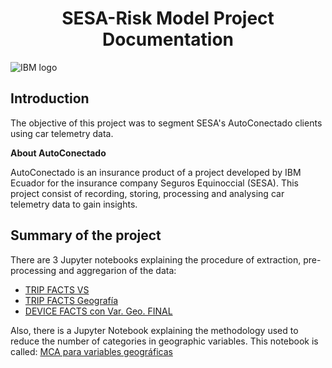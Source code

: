 # <center> SESA-Risk Model Project Documentation </center>
![IBM logo](https://upload.wikimedia.org/wikipedia/commons/5/51/IBM_logo.svg)

## Introduction
The objective of this project was to segment SESA's AutoConectado clients using car telemetry data. 

**About AutoConectado**

AutoConectado is an insurance product of a project developed by IBM Ecuador for the insurance company Seguros Equinoccial (SESA). This project consist of recording, storing, processing and analysing car telemetry data to gain insights.   

## Summary of the project

There are 3 Jupyter notebooks explaining the procedure of extraction, pre-processing and aggregarion of the data:

* [TRIP FACTS VS](https://github.com/raquelvargas16/modelo-sesa/blob/master/1%20TRIP%20FACTS%20VS.ipynb)
* [TRIP FACTS Geografía](https://github.com/raquelvargas16/modelo-sesa/blob/master/2%20TRIP%20FACTS%20Geografia.ipynb)
* [DEVICE FACTS con Var. Geo. FINAL](https://github.com/raquelvargas16/modelo-sesa/blob/master/3%20DEVICE%20FACTS%20con%20Var.%20Geo.%20FINAL.ipynb)

Also, there is a Jupyter Notebook explaining the methodology used to reduce the number of categories in geographic variables. This notebook is called: [MCA para variables geográficas](https://github.com/raquelvargas16/modelo-sesa/blob/master/MCA%20para%20variables%20geogr%C3%A1ficas.ipynb)

